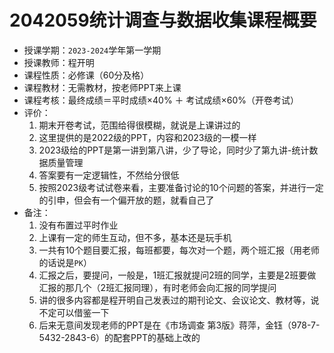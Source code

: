 # 2042059统计调查与数据收集课程概要

+ 授课学期：`2023-2024`学年第一学期
+ 授课教师：程开明
+ 课程性质：必修课（60分及格）
+ 课程教材：无需教材，按老师PPT来上课
+ 课程考核：最终成绩＝平时成绩×40% ＋ 考试成绩×60%（开卷考试）
+ 评价：
  1. 期末开卷考试，范围给得很模糊，就说是上课讲过的
  2. 这里提供的是2022级的PPT，内容和2023级的一模一样
  3. 2023级给的PPT是第一讲到第八讲，少了导论，同时少了第九讲-统计数据质量管理
  4. 答案要有一定逻辑性，不然给分很低
  5. 按照2023级考试试卷来看，主要准备讨论的10个问题的答案，并进行一定的引申，但会有一个偏开放的题，就看自己了
+ 备注：
  1. 没有布置过平时作业
  2. 上课有一定的师生互动，但不多，基本还是玩手机
  3. 一共有10个题目要汇报，每班都要，每次对一个题，两个班汇报（用老师的话说是`PK`）
  4. 汇报之后，要提问，一般是，1班汇报就提问2班的同学，主要是2班要做汇报的那几个（2班汇报同理），有时老师会向汇报的同学提问
  5. 讲的很多内容都是程开明自己发表过的期刊论文、会议论文、教材等，说不定可以借鉴一下
  6. 后来无意间发现老师的PPT是在《市场调查 第3版》蒋萍，金钰（978-7-5432-2843-6）的配套PPT的基础上改的
